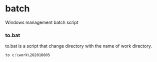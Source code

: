# batch
Windows management batch script

### to.bat
to.bat is a script that change directory with the name of work directory.

    to c:\work\202010805
    
